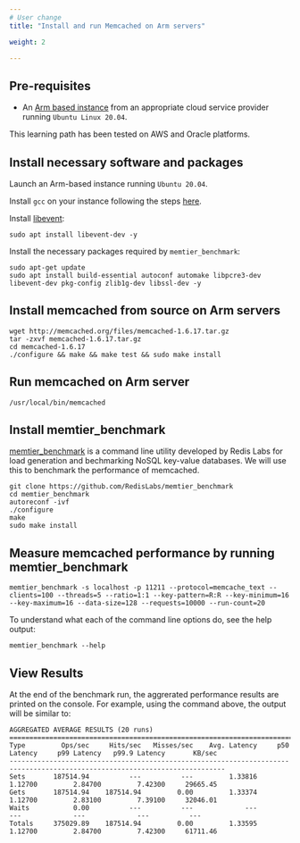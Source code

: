 ```yaml
---
# User change
title: "Install and run Memcached on Arm servers"

weight: 2 

---
```



## Pre-requisites

* An [Arm based instance](/cloud/providers) from an appropriate cloud service provider running `Ubuntu Linux 20.04`.

This learning path has been tested on AWS and Oracle platforms.


## Install necessary software and packages

Launch an Arm-based instance running `Ubuntu 20.04`.

Install `gcc` on your instance following the steps [here](/compilers/install_ngcc).

Install [libevent](https://libevent.org/):
```console
sudo apt install libevent-dev -y
```

Install the necessary packages required by `memtier_benchmark`:
```console
sudo apt-get update
sudo apt install build-essential autoconf automake libpcre3-dev libevent-dev pkg-config zlib1g-dev libssl-dev -y
```

## Install memcached from source on Arm servers

```console
wget http://memcached.org/files/memcached-1.6.17.tar.gz
tar -zxvf memcached-1.6.17.tar.gz
cd memcached-1.6.17
./configure && make && make test && sudo make install
```

## Run memcached on Arm server
```console
/usr/local/bin/memcached
```

## Install memtier_benchmark

[memtier_benchmark](https://github.com/RedisLabs/memtier_benchmark) is a command line utility developed by Redis Labs for load generation and bechmarking NoSQL key-value databases. We will use this to benchmark the performance of memcached.

```console
git clone https://github.com/RedisLabs/memtier_benchmark
cd memtier_benchmark
autoreconf -ivf
./configure
make
sudo make install
```

## Measure memcached performance by running memtier_benchmark

```console
memtier_benchmark -s localhost -p 11211 --protocol=memcache_text --clients=100 --threads=5 --ratio=1:1 --key-pattern=R:R --key-minimum=16 --key-maximum=16 --data-size=128 --requests=10000 --run-count=20
```
To understand what each of the command line options do, see the help output:
```console
memtier_benchmark --help
```

## View Results

At the end of the benchmark run, the aggrerated performance results are printed on the console. For example, using the command above, the output will be similar to:
```
AGGREGATED AVERAGE RESULTS (20 runs)
============================================================================================================================
Type         Ops/sec     Hits/sec   Misses/sec    Avg. Latency     p50 Latency     p99 Latency   p99.9 Latency       KB/sec
----------------------------------------------------------------------------------------------------------------------------
Sets       187514.94          ---          ---         1.33816         1.12700         2.84700         7.42300     29665.45
Gets       187514.94    187514.94         0.00         1.33374         1.12700         2.83100         7.39100     32046.01
Waits           0.00          ---          ---             ---             ---             ---             ---          ---
Totals     375029.89    187514.94         0.00         1.33595         1.12700         2.84700         7.42300     61711.46
```

